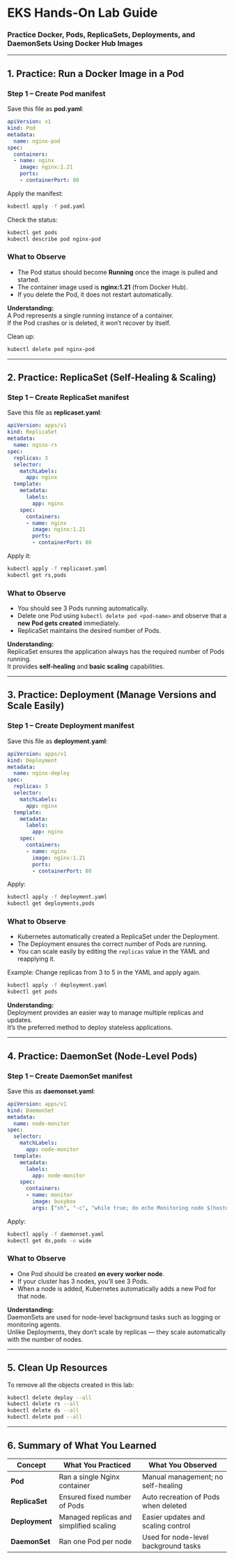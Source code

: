 # EKS Hands-On Lab Guide  
### Practice Docker, Pods, ReplicaSets, Deployments, and DaemonSets Using Docker Hub Images

---

## 1. Practice: Run a Docker Image in a Pod

### Step 1 – Create Pod manifest
Save this file as **pod.yaml**:
```yaml
apiVersion: v1
kind: Pod
metadata:
  name: nginx-pod
spec:
  containers:
  - name: nginx
    image: nginx:1.21
    ports:
    - containerPort: 80
```

Apply the manifest:
```bash
kubectl apply -f pod.yaml
```

Check the status:
```bash
kubectl get pods
kubectl describe pod nginx-pod
```

### What to Observe
- The Pod status should become **Running** once the image is pulled and started.
- The container image used is **nginx:1.21** (from Docker Hub).
- If you delete the Pod, it does not restart automatically.

**Understanding:**  
A Pod represents a single running instance of a container.  
If the Pod crashes or is deleted, it won’t recover by itself.

Clean up:
```bash
kubectl delete pod nginx-pod
```

---

## 2. Practice: ReplicaSet (Self-Healing & Scaling)

### Step 1 – Create ReplicaSet manifest
Save this file as **replicaset.yaml**:
```yaml
apiVersion: apps/v1
kind: ReplicaSet
metadata:
  name: nginx-rs
spec:
  replicas: 3
  selector:
    matchLabels:
      app: nginx
  template:
    metadata:
      labels:
        app: nginx
    spec:
      containers:
      - name: nginx
        image: nginx:1.21
        ports:
        - containerPort: 80
```

Apply it:
```bash
kubectl apply -f replicaset.yaml
kubectl get rs,pods
```

### What to Observe
- You should see 3 Pods running automatically.
- Delete one Pod using `kubectl delete pod <pod-name>` and observe that a **new Pod gets created** immediately.
- ReplicaSet maintains the desired number of Pods.

**Understanding:**  
ReplicaSet ensures the application always has the required number of Pods running.  
It provides **self-healing** and **basic scaling** capabilities.

---

## 3. Practice: Deployment (Manage Versions and Scale Easily)

### Step 1 – Create Deployment manifest
Save this file as **deployment.yaml**:
```yaml
apiVersion: apps/v1
kind: Deployment
metadata:
  name: nginx-deploy
spec:
  replicas: 3
  selector:
    matchLabels:
      app: nginx
  template:
    metadata:
      labels:
        app: nginx
    spec:
      containers:
      - name: nginx
        image: nginx:1.21
        ports:
        - containerPort: 80
```

Apply:
```bash
kubectl apply -f deployment.yaml
kubectl get deployments,pods
```

### What to Observe
- Kubernetes automatically created a ReplicaSet under the Deployment.
- The Deployment ensures the correct number of Pods are running.
- You can scale easily by editing the `replicas` value in the YAML and reapplying it.

Example: Change replicas from 3 to 5 in the YAML and apply again.  
```bash
kubectl apply -f deployment.yaml
kubectl get pods
```

**Understanding:**  
Deployment provides an easier way to manage multiple replicas and updates.  
It’s the preferred method to deploy stateless applications.

---

## 4. Practice: DaemonSet (Node-Level Pods)

### Step 1 – Create DaemonSet manifest
Save this as **daemonset.yaml**:
```yaml
apiVersion: apps/v1
kind: DaemonSet
metadata:
  name: node-monitor
spec:
  selector:
    matchLabels:
      app: node-monitor
  template:
    metadata:
      labels:
        app: node-monitor
    spec:
      containers:
      - name: monitor
        image: busybox
        args: ["sh", "-c", "while true; do echo Monitoring node $(hostname); sleep 20; done"]
```

Apply:
```bash
kubectl apply -f daemonset.yaml
kubectl get ds,pods -o wide
```

### What to Observe
- One Pod should be created **on every worker node**.
- If your cluster has 3 nodes, you’ll see 3 Pods.
- When a node is added, Kubernetes automatically adds a new Pod for that node.

**Understanding:**  
DaemonSets are used for node-level background tasks such as logging or monitoring agents.  
Unlike Deployments, they don’t scale by replicas — they scale automatically with the number of nodes.

---

## 5. Clean Up Resources
To remove all the objects created in this lab:
```bash
kubectl delete deploy --all
kubectl delete rs --all
kubectl delete ds --all
kubectl delete pod --all
```

---

## 6. Summary of What You Learned

| Concept | What You Practiced | What You Observed |
|----------|--------------------|-------------------|
| **Pod** | Ran a single Nginx container | Manual management; no self-healing |
| **ReplicaSet** | Ensured fixed number of Pods | Auto recreation of Pods when deleted |
| **Deployment** | Managed replicas and simplified scaling | Easier updates and scaling control |
| **DaemonSet** | Ran one Pod per node | Used for node-level background tasks |

